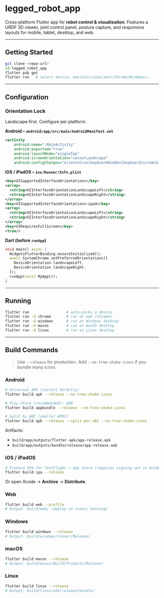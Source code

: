 # legged_robot_app

Cross‑platform Flutter app for **robot control & visualization**. Features a URDF 3D viewer, joint control panel, posture capture, and responsive layouts for mobile, tablet, desktop, and web.

---

## Getting Started

```bash
git clone <repo-url>
cd legged_robot_app
flutter pub get
flutter run   # select device: emulator/simulator/Chrome/Windows/…
```

---

## Configuration

### Orientation Lock

Landscape‑first. Configure per platform:

**Android – `android/app/src/main/AndroidManifest.xml`**

```xml
<activity
    android:name=".MainActivity"
    android:exported="true"
    android:launchMode="singleTop"
    android:screenOrientation="sensorLandscape"
    android:configChanges="orientation|keyboardHidden|keyboard|screenSize|smallestScreenSize|locale|layoutDirection|fontScale|screenLayout|density|uiMode" />
```

**iOS / iPadOS – `ios/Runner/Info.plist`**

```xml
<key>UISupportedInterfaceOrientations</key>
<array>
  <string>UIInterfaceOrientationLandscapeLeft</string>
  <string>UIInterfaceOrientationLandscapeRight</string>
</array>
<key>UISupportedInterfaceOrientations~ipad</key>
<array>
  <string>UIInterfaceOrientationLandscapeLeft</string>
  <string>UIInterfaceOrientationLandscapeRight</string>
</array>
<key>UIRequiresFullScreen</key>
<true/>
```

**Dart (before `runApp`)**

```dart
void main() async {
  WidgetsFlutterBinding.ensureInitialized();
  await SystemChrome.setPreferredOrientations([
    DeviceOrientation.landscapeLeft,
    DeviceOrientation.landscapeRight,
  ]);
  runApp(const MyApp());
}
```
---

## Running

```bash
flutter run                 # auto-picks a device
flutter run -d chrome       # run on web (Chrome)
flutter run -d windows      # run on Windows desktop
flutter run -d macos        # run on macOS desktop
flutter run -d linux        # run on Linux desktop
```

---

## Build Commands

> Use `--release` for production. Add `--no-tree-shake-icons` if you bundle many icons.

### Android

```bash
# Universal APK (install directly)
flutter build apk --release --no-tree-shake-icons

# Play Store (recommended): AAB
flutter build appbundle --release --no-tree-shake-icons

# Split by ABI (smaller APKs)
flutter build apk --release --split-per-abi --no-tree-shake-icons
```

Artifacts:

- `build/app/outputs/flutter-apk/app-release.apk`
- `build/app/outputs/bundle/release/app-release.aab`

### iOS / iPadOS

```bash
# Produce IPA for TestFlight / App Store (requires signing set in Xcode)
flutter build ipa --release
```

Or open Xcode → **Archive** → **Distribute**.

### Web

```bash
flutter build web --profile
# Output: build/web/ (deploy to static hosting)
```

### Windows

```bash
flutter build windows --release
# Output: build/windows/runner/Release/
```

### macOS

```bash
flutter build macos --release
# Output: build/macos/Build/Products/Release/
```

### Linux

```bash
flutter build linux --release
# Output: build/linux/x64/release/bundle/
```

